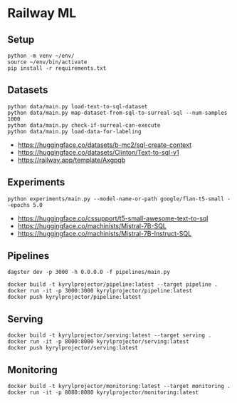 # Railway ML

## Setup 

```
python -m venv ~/env/
source ~/env/bin/activate
pip install -r requirements.txt
```

## Datasets


```
python data/main.py load-text-to-sql-dataset
python data/main.py map-dataset-from-sql-to-surreal-sql --num-samples 1000
python data/main.py check-if-surreal-can-execute
python data/main.py load-data-for-labeling
```

- https://huggingface.co/datasets/b-mc2/sql-create-context
- https://huggingface.co/datasets/Clinton/Text-to-sql-v1
- https://railway.app/template/Axgpqb


## Experiments 

```
python experiments/main.py --model-name-or-path google/flan-t5-small --epochs 5.0
```


- https://huggingface.co/cssupport/t5-small-awesome-text-to-sql
- https://huggingface.co/machinists/Mistral-7B-SQL
- https://huggingface.co/machinists/Mistral-7B-Instruct-SQL


## Pipelines



```
dagster dev -p 3000 -h 0.0.0.0 -f pipelines/main.py
```

```
docker build -t kyrylprojector/pipeline:latest --target pipeline .
docker run -it -p 3000:3000 kyrylprojector/pipeline:latest
docker push kyrylprojector/pipeline:latest
```

## Serving

```
docker build -t kyrylprojector/serving:latest --target serving .
docker run -it -p 8000:8000 kyrylprojector/serving:latest
docker push kyrylprojector/serving:latest
```

## Monitoring

```
docker build -t kyrylprojector/monitoring:latest --target monitoring .
docker run -it -p 8080:8080 kyrylprojector/monitoring:latest
```
